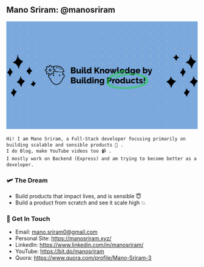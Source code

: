 ## Mano Sriram: @manosriram

![Mano Sriram](https://github.com/manosriram/manosriram/blob/master/YT_CHANNEL_ART.png)

```
Hi! I am Mano Sriram, a Full-Stack developer focusing primarily on building scalable and sensible products 📖 .
I do Blog, make YouTube videos too 📹 .
I mostly work on Backend (Express) and am trying to become better as a developer.
```

### 🛩  The Dream
- Build products that impact lives, and is sensible 😇
- Build a product from scratch and see it scale high 💥

### 📱 Get In Touch

- Email: mano.sriram0@gmail.com
- Personal Site: https://manosriram.xyz/
- LinkedIn: https://www.linkedin.com/in/manosriram/
- YouTube: https://bit.do/manosriram
- Quora: https://www.quora.com/profile/Mano-Sriram-3
